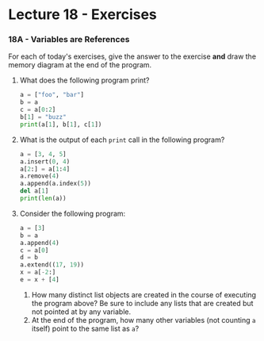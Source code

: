 # Lecture 18 - Exercises

### 18A - Variables are References

For each of today's exercises, give the answer to the exercise **and** draw the memory diagram at the end of the program.

1. What does the following program print?

   ```python
   a = ["foo", "bar"]
   b = a
   c = a[0:2]
   b[1] = "buzz"
   print(a[1], b[1], c[1])
   ```

2. What is the output of each `print` call in the following program?

   ```python
   a = [3, 4, 5]
   a.insert(0, 4)
   a[2:] = a[1:4]
   a.remove(4)
   a.append(a.index(5))
   del a[1]
   print(len(a))
   ```

3. Consider the following program:

   ```python
   a = [3]
   b = a
   a.append(4)
   c = a[0]
   d = b
   a.extend((17, 19))
   x = a[-2:]
   e = x + [4]
   ```

   1. How many distinct list objects are created in the course of executing the program above? Be sure to include any lists that are created but not pointed at by any variable.
   2. At the end of the program, how many other variables (not counting `a` itself) point to the same list as `a`?


